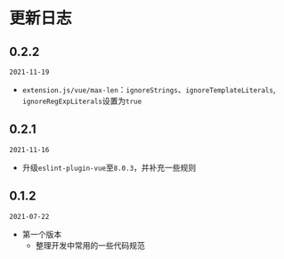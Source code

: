 # 更新日志


## 0.2.2
`2021-11-19`
- `extension.js/vue/max-len`：`ignoreStrings`、`ignoreTemplateLiterals`, `ignoreRegExpLiterals`设置为`true`

## 0.2.1
`2021-11-16`
- 升级`eslint-plugin-vue`至`8.0.3`，并补充一些规则

## 0.1.2
`2021-07-22`
- 第一个版本
  - 整理开发中常用的一些代码规范
